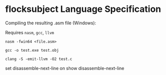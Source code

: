 # flocksubject Language Specification

Compiling the resulting .asm file (Windows):

Requires `nasm`, `gcc`, `llvm`

`nasm -fwin64 <file.asm>`

`gcc -o test.exe test.obj`

`clang -S -emit-llvm -O2 test.c`

set  disassemble-next-line on
show disassemble-next-line

